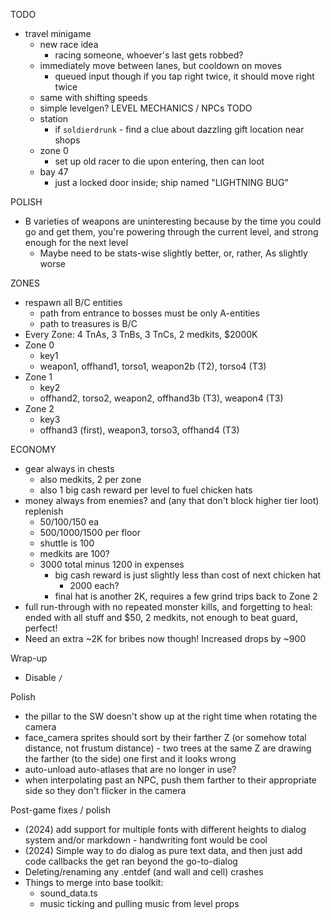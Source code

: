 TODO
* travel minigame
  * new race idea
    * racing someone, whoever's last gets robbed?
  * immediately move between lanes, but cooldown on moves
    * queued input though if you tap right twice, it should move right twice
  * same with shifting speeds
  * simple levelgen?
LEVEL MECHANICS / NPCs TODO
  * station
    * if `soldierdrunk` - find a clue about dazzling gift location near shops
  * zone 0
    * set up old racer to die upon entering, then can loot
  * bay 47
    * just a locked door inside; ship named "LIGHTNING BUG"

POLISH
* B varieties of weapons are uninteresting because by the time you could go and get them, you're powering through the current level, and strong enough for the next level
  * Maybe need to be stats-wise slightly better, or, rather, As slightly worse

ZONES
* respawn all B/C entities
  * path from entrance to bosses must be only A-entities
  * path to treasures is B/C
* Every Zone: 4 TnAs, 3 TnBs, 3 TnCs, 2 medkits, $2000K
* Zone 0
  * key1
  * weapon1, offhand1, torso1, weapon2b (T2), torso4 (T3)
* Zone 1
  * key2
  * offhand2, torso2, weapon2, offhand3b (T3), weapon4 (T3)
* Zone 2
  * key3
  * offhand3 (first), weapon3, torso3, offhand4 (T3)

ECONOMY
* gear always in chests
  * also medkits, 2 per zone
  * also 1 big cash reward per level to fuel chicken hats
* money always from enemies? and (any that don't block higher tier loot) replenish
  * 50/100/150 ea
  * 500/1000/1500 per floor
  * shuttle is 100
  * medkits are 100?
  * 3000 total minus 1200 in expenses
    * big cash reward is just slightly less than cost of next chicken hat
      * 2000 each?
    * final hat is another 2K, requires a few grind trips back to Zone 2
* full run-through with no repeated monster kills, and forgetting to heal: ended with all stuff and $50, 2 medkits, not enough to beat guard, perfect!
* Need an extra ~2K for bribes now though! Increased drops by ~900

Wrap-up
* Disable `/`

Polish
* the pillar to the SW doesn't show up at the right time when rotating the camera
* face_camera sprites should sort by their farther Z (or somehow total distance, not frustum distance) - two trees at the same Z are drawing the farther (to the side) one first and it looks wrong
* auto-unload auto-atlases that are no longer in use?
* when interpolating past an NPC, push them farther to their appropriate side so they don't flicker in the camera

Post-game fixes / polish
* (2024) add support for multiple fonts with different heights to dialog system and/or markdown - handwriting font would be cool
* (2024) Simple way to do dialog as pure text data, and then just add code callbacks the get ran beyond the go-to-dialog
* Deleting/renaming any .entdef (and wall and cell) crashes
* Things to merge into base toolkit:
  * sound_data.ts
  * music ticking and pulling music from level props
